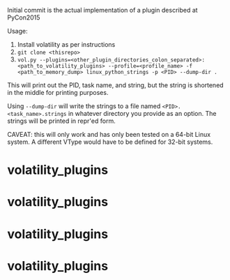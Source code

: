 Initial commit is the actual implementation of a plugin described at PyCon2015

Usage:

1. Install volatility as per instructions
1. `git clone <thisrepo>`
1. `vol.py --plugins=<other_plugin_directories_colon_separated>:<path_to_volatility_plugins> --profile=<profile_name> -f <path_to_memory_dump> linux_python_strings -p <PID> --dump-dir .`

This will print out the PID, task name, and string, but the string is shortened in the middle for printing purposes.

Using `--dump-dir` will write the strings to a file named `<PID>.<task_name>.strings` in whatever directory you provide as an option.  The strings will be printed in repr'ed form.

CAVEAT: this will only work and has only been tested on a 64-bit Linux system.  A different VType would have to be defined for 32-bit systems.
# volatility_plugins
# volatility_plugins
# volatility_plugins
# volatility_plugins

